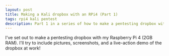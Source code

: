 ```yaml
---
layout: post
title: Making a Kali dropbox with an RPi4 (Part 1)
tags: rpi4 kali pentest
description: Part 1 in a series of how to make a pentesting dropbox with Kali Linux on a Raspberry Pi 4.
---
```


I've set out to make a pentesting dropbox with my Raspberry Pi 4 (2GB RAM). I'll try to include pictures, screenshots, and a live-action demo of the dropbox at work!
